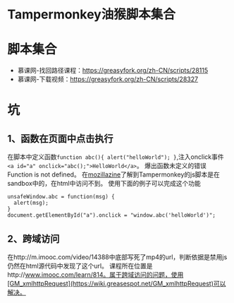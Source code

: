 # Tampermonkey油猴脚本集合


# 脚本集合
- 慕课网-找回路径课程：https://greasyfork.org/zh-CN/scripts/28115
- 慕课网-下载视频：https://greasyfork.org/zh-CN/scripts/28327

# 坑
## 1、函数在页面中点击执行
在脚本中定义函数`function abc(){ alert("helloWorld"); }`,注入onclick事件`<a id="a" onclick="abc();">HelloWorld</a>`。
爆出函数未定义的错误Function is not defined。
在[mozillazine](http://forums.mozillazine.org/viewtopic.php?p=2007224)了解到Tampermonkey的js脚本是在sandbox中的，在html中访问不到。
使用下面的例子可以完成这个功能
```
unsafeWindow.abc = function(msg) {
  alert(msg);
}
document.getElementById("a").onclick = "window.abc('helloWorld')";
```

## 2、跨域访问
在http://m.imooc.com/video/14388中底部写死了mp4的url，判断依据是禁用js仍然在html源代码中发现了这个url。
课程所在位置是http://www.imooc.com/learn/814。属于跨域访问的问题，使用[GM_xmlhttpRequest](https://wiki.greasespot.net/GM_xmlhttpRequest)可以解决。

